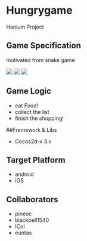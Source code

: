 Hungrygame
==========
Hanium Project

## Game Specification
motivated from snake game

![](https://raw.githubusercontent.com/pineoc/hungrygame/readme-set/res/main_view.png)
![](https://raw.githubusercontent.com/pineoc/hungrygame/readme-set/res/ingame_view.png)
![](https://raw.githubusercontent.com/pineoc/hungrygame/readme-set/res/game_result_view.png)

## Game Logic

- eat Food!
- collect the list
- finish the shopping!


##Framework & Libs
- Cocos2d-x 3.x


## Target Platform
- android
- iOS

## Collaborators
- pineoc
- blackbell1540
- ICoi
- euntas


